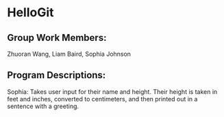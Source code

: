 # HelloGit

## Group Work Members:

Zhuoran Wang,
Liam Baird,
Sophia Johnson

## Program Descriptions:

Sophia: Takes user input for their name and height. Their height is taken in feet and inches, converted to centimeters, and then printed out in a sentence with a greeting.